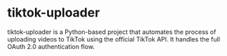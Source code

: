 # tiktok-uploader
tiktok-uploader is a Python-based project that automates the process of uploading videos to TikTok using the official TikTok API. It handles the full OAuth 2.0 authentication flow.
